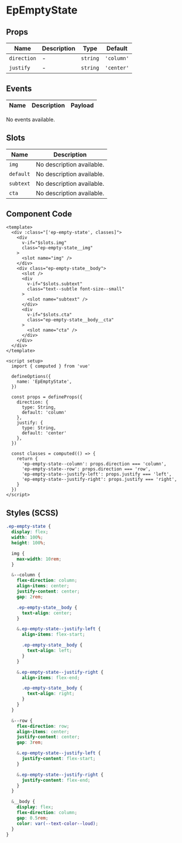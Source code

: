 # EpEmptyState



## Props
| Name | Description | Type | Default |
|------|-------------|------|---------|
| `direction` | - | `string` | `'column'` |
| `justify` | - | `string` | `'center'` |

## Events
| Name    | Description                 | Payload    |
|---------|-----------------------------|------------|
No events available.

## Slots
| Name | Description |
|------|-------------|
| `img` | No description available. |
| `default` | No description available. |
| `subtext` | No description available. |
| `cta` | No description available. |

## Component Code

```vue
<template>
  <div :class="['ep-empty-state', classes]">
    <div
      v-if="$slots.img"
      class="ep-empty-state__img"
    >
      <slot name="img" />
    </div>
    <div class="ep-empty-state__body">
      <slot />
      <div
        v-if="$slots.subtext"
        class="text--subtle font-size--small"
      >
        <slot name="subtext" />
      </div>
      <div
        v-if="$slots.cta"
        class="ep-empty-state__body__cta"
      >
        <slot name="cta" />
      </div>
    </div>
  </div>
</template>

<script setup>
  import { computed } from 'vue'

  defineOptions({
    name: 'EpEmptyState',
  })

  const props = defineProps({
    direction: {
      type: String,
      default: 'column'
    },
    justify: {
      type: String,
      default: 'center'
    },
  })

  const classes = computed(() => {
    return {
      'ep-empty-state--column': props.direction === 'column',
      'ep-empty-state--row': props.direction === 'row',
      'ep-empty-state--justify-left': props.justify === 'left',
      'ep-empty-state--justify-right': props.justify === 'right',
    }
  })
</script>

```


## Styles (SCSS)

```scss
.ep-empty-state {
  display: flex;
  width: 100%;
  height: 100%;

  img {
    max-width: 10rem;
  }

  &--column {
    flex-direction: column;
    align-items: center;
    justify-content: center;
    gap: 2rem;

    .ep-empty-state__body {
      text-align: center;
    }

    &.ep-empty-state--justify-left {
      align-items: flex-start;

      .ep-empty-state__body {
        text-align: left;
      }
    }

    &.ep-empty-state--justify-right {
      align-items: flex-end;

      .ep-empty-state__body {
        text-align: right;
      }
    }
  }

  &--row {
    flex-direction: row;
    align-items: center;
    justify-content: center;
    gap: 3rem;

    &.ep-empty-state--justify-left {
      justify-content: flex-start;
    }

    &.ep-empty-state--justify-right {
      justify-content: flex-end;
    }
  }

  &__body {
    display: flex;
    flex-direction: column;
    gap: 0.5rem;
    color: var(--text-color--loud);
  }
}
```